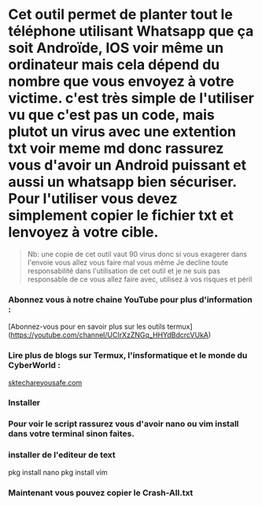 # Cet outil permet de planter tout le téléphone utilisant Whatsapp que ça soit Androïde, IOS voir même un ordinateur mais cela dépend du nombre que vous envoyez à votre victime. c'est très simple de l'utiliser vu que c'est pas un code, mais plutot un virus avec une extention txt voir meme md donc rassurez vous d'avoir un Android puissant et aussi un whatsapp bien sécuriser. Pour l'utiliser vous devez simplement copier le fichier txt et lenvoyez à votre cible.

>  Nb: une copie de cet outil vaut 90 virus donc si vous exagerer dans l'envoie vous allez vous faire mal vous même Je decline toute responsabilité dans l'utilisation de cet outil et je ne suis pas responsable de ce vous allez faire avec, utilisez à vos risques et péril 

### Abonnez vous à notre chaine YouTube pour plus d'information :
[Abonnez-vous pour en savoir plus sur les outils termux] (https://youtube.com/channel/UCIrXzZNGq_HHYdBdcrcVUkA)

### Lire plus de blogs sur Termux, l'insformatique et le monde du CyberWorld :
[sktechareyousafe.com](https://sktechareyousafe.com/)

### Installer

### Pour voir le script rassurez vous d'avoir nano ou vim install dans votre terminal sinon faites.

### installer de l'editeur de text
pkg install nano
pkg install vim

### Maintenant vous pouvez copier le Crash-All.txt

